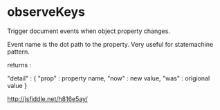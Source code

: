 observeKeys
===========

Trigger document events when object property changes.

Event name is the dot path to the property.
Very useful for statemachine pattern.

returns : 

"detail" : {
"prop" : property name,
"now" : new value,
"was" : origional value
}

http://jsfiddle.net/h816e5ay/
